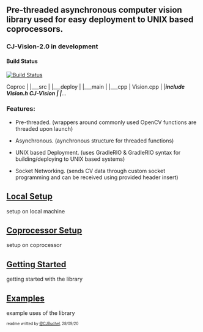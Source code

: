 ## Pre-threaded asynchronous computer vision library used for easy deployment to UNIX based coprocessors.

### CJ-Vision-2.0 in development

#### Build Status
[![Build Status](https://dev.azure.com/ConnorBuchel0890/WML/_apis/build/status/wml-frc.CJ-Vision?branchName=refs%2Fpull%2F46%2Fmerge)](https://dev.azure.com/ConnorBuchel0890/WML/_build/latest?definitionId=12&branchName=refs%2Fpull%2F46%2Fmerge)

Coproc
|
|___src
	|
	|___deploy
	|
	|___main
		|
		|___cpp
		|		Vision.cpp
		|
		|___include
				Vision.h
CJ-Vision
|
|___...


### Features:
- Pre-threaded. (wrappers around commonly used OpenCV functions are threaded upon launch)

- Asynchronous. (aynchronous structure for threaded functions)

- UNIX based Deployment. (uses GradleRIO & GradleRIO syntax for building/deploying to UNIX based systems)

- Socket Networking. (sends CV data through custom socket programming and can be received using provided header insert)

## [Local Setup](docs/local.md)
setup on local machine

## [Coprocessor Setup](docs/coproc.md)
setup on coprocessor

## [Getting Started](docs/gettingStarted.md)
getting started with the library

## [Examples](docs/examples/?)
example uses of the library

<sub><sup>readme writted by [@CJBuchel](https://github.com/CJBuchel), 28/09/20</sup></sub>
